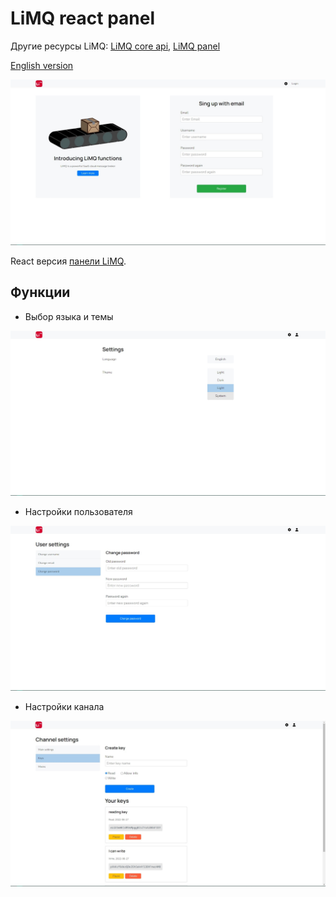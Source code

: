 # LiMQ react panel

Другие ресурсы LiMQ: [LiMQ core api](https://github.com/emmitrin/limq), [LiMQ panel](https://github.com/tikovka72/limq-panel)

[English version](README.ru.md)

![main page](assets/main_page.jpg)

React версия [панели LiMQ](https://github.com/tikovka72/limq-panel).

## Функции
* Выбор языка и темы

![settings](assets/settings.jpg)

* Настройки пользователя

![user settings](assets/user_settings.jpg)

* Настройки канала

![channel settings](assets/channel_settings.jpg)
